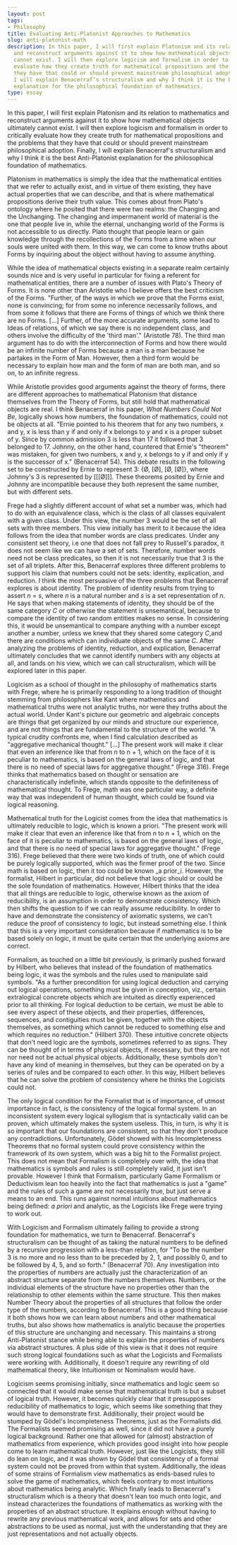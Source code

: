 ```yaml
---
layout: post
tags:
- Philosophy
title: Evaluating Anti-Platonist Approaches to Mathematics
slug: anti-platonist-math
description: In this paper, I will first explain Platonism and its relation to mathematics
  and reconstruct arguments against it to show how mathematical objects ultimately
  cannot exist. I will then explore logicism and formalism in order to critically
  evaluate how they create truth for mathematical propositions and the problems that
  they have that could or should prevent mainstream philosophical adoption. Finally,
  I will explain Benacerraf’s structuralism and why I think it is the best Anti-Platonist
  explanation for the philosophical foundation of mathematics.
type: essay
---
```


In this paper, I will first explain Platonism and its relation to mathematics and reconstruct arguments against it to show how mathematical objects ultimately cannot exist. I will then explore logicism and formalism in order to critically evaluate how they create truth for mathematical propositions and the problems that they have that could or should prevent mainstream philosophical adoption. Finally, I will explain Benacerraf's structuralism and why I think it is the best Anti-Platonist explanation for the philosophical foundation of mathematics.

Platonism in mathematics is simply the idea that the mathematical entities that we refer to actually exist, and in virtue of them existing, they have actual properties that we can describe, and that is where mathematical propositions derive their truth value. This comes about from Plato's ontology where he posited that there were two realms: the Changing and the Unchanging. The changing and impermanent world of material is the one that people live in, while the eternal, unchanging world of the Forms is not accessible to us directly. Plato thought that people learn or gain knowledge through the recollections of the Forms from a time when our souls were united with them. In this way, we can come to know truths about Forms by inquiring about the object without having to assume anything.

While the idea of mathematical objects existing in a separate realm certainly sounds nice and is very useful in particular for fixing a referent for mathematical entities, there are a number of issues with Plato's Theory of Forms. It is none other than Aristotle who I believe offers the best criticism of the Forms. "Further, of the ways in which we prove that the Forms exist, none is convincing; for from some no inference necessarily follows, and from some it follows that there are Forms of things of which we think there are no Forms. [...] Further, of the more accurate arguments, some lead to Ideas of relations, of which we say there is no independent class, and others involve the difficulty of the 'third man'." (Aristotle 78). The third man argument has to do with the interconnection of Forms and how there would be an infinite number of Forms because a man is a man because he partakes in the Form of Man. However, then a third form would be necessary to explain how man and the form of man are both man, and so on, to an infinite regress.

While Aristotle provides good arguments against the theory of forms, there are different approaches to mathematical Platonism that distance themselves from the Theory of Forms, but still hold that mathematical objects are real. I think Benacerraf in his paper, _What Numbers Could Not Be_, logically shows how numbers, the foundation of mathematics, could not be objects at all. "Ernie pointed to his theorem that for any two numbers, x and y, x is less than y if and only if x belongs to y and x is a proper subset of y. Since by common admission 3 is less than 17 it followed that 3 belonged to 17. Johnny, on the other hand, countered that Ernie's "theorem" was mistaken, for given two numbers, x and y, x belongs to y if and only if y is the successor of x." (Benacerraf 54). This debate results in the following set to be constructed by Ernie to represent 3: {Ø, [Ø], [Ø, [Ø]}, where Johnny's 3 is represented by [[[Ø]]]. These theorems posited by Ernie and Johnny are incompatible because they both represent the same number, but with different sets.

Frege had a slightly different account of what set a number was, which had to do with an equivalence class, which is the class of all classes equivalent with a given class. Under this view, the number 3 would be the set of all sets with three members. This view initially has merit to it because the idea follows from the idea that number words are class predicates. Under any consistent set theory, i.e one that does not fall prey to Russell's paradox, it does not seem like we can have a set of sets. Therefore, number words need not be class predicates, so then it is not necessarily true that 3 is the set of all triplets. After this, Benacerraf explores three different problems to support his claim that numbers could not be sets: identity, explication, and reduction. I think the most persuasive of the three problems that Benacerraf explores is about identity. The problem of identity results from trying to assert _n_ = _s_, where _n_ is a natural number and _s_ is a set representation of _n_. He says that when making statements of identity, they should be of the same category _C_ or otherwise the statement is unsemantical, because to compare the identity of two random entities makes no sense. In considering this, it would be unsemantical to compare anything with a number except another a number, unless we knew that they shared some category _C_,and there are conditions which can individuate objects of the same _C_. After analyzing the problems of identity, reduction, and explication, Benacerraf ultimately concludes that we cannot identify numbers with any objects at all, and lands on his view, which we can call structuralism, which will be explored later in this paper.

Logicism as a school of thought in the philosophy of mathematics starts with Frege, where he is primarily responding to a long tradition of thought stemming from philosophers like Kant where mathematics and mathematical truths were not analytic truths, nor were they truths about the actual world. Under Kant's picture our geometric and algebraic concepts are things that get organized by our minds and structure our experience, and are not things that are fundamental to the structure of the world. "A typical crudity confronts me, when I find calculation described as "aggregative mechanical thought." [...] The present work will make it clear that even an inference like that from n to n + 1, which on the face of it is peculiar to mathematics, is based on the general laws of logic, and that there is no need of special laws for aggregative thought." (Frege 316). Frege thinks that mathematics based on thought or sensation are characteristically indefinite, which stands opposite to the definiteness of mathematical thought. To Frege, math was one particular way, a definite way that was independent of human thought, which could be found via logical reasoning.

Mathematical truth for the Logicist comes from the idea that mathematics is ultimately reducible to logic, which is known a priori. "The present work will make it clear that even an inference like that from n to n + 1, which on the face of it is peculiar to mathematics, is based on the general laws of logic, and that there is no need of special laws for aggregative thought." (Frege 316). Frege believed that there were two kinds of truth, one of which could be purely logically supported, which was the firmer proof of the two. Since math is based on logic, then it too could be known _a prior_i. However, the formalist, Hilbert in particular, did not believe that logic should or could be the sole foundation of mathematics. However, Hilbert thinks that the idea that all things are reducible to logic, otherwise known as the axiom of reducibility, is an assumption in order to demonstrate consistency. Which then shifts the question to if we can really assume reducibility. In order to have and demonstrate the consistency of axiomatic systems, we can't reduce the proof of consistency to logic, but instead something else. I think that this is a very important consideration because if mathematics is to be based solely on logic, it must be quite certain that the underlying axioms are correct.

Formalism, as touched on a little bit previously, is primarily pushed forward by Hilbert, who believes that instead of the foundation of mathematics being logic, it was the symbols and the rules used to manipulate said symbols. "As a further precondition for using logical deduction and carrying out logical operations, something must be given in conception, viz., certain extralogical concrete objects which are intuited as directly experienced prior to all thinking. For logical deduction to be certain, we must be able to see every aspect of these objects, and their properties, differences, sequences, and contiguities must be given, together with the objects themselves, as something which cannot be reduced to something else and which requires no reduction." (Hilbert 370). These intuitive concrete objects that don't need logic are the symbols, sometimes referred to as signs. They can be thought of in terms of physical objects, if necessary, but they are not nor need not be actual physical objects. Additionally, these symbols don't have any kind of meaning in themselves, but they can be operated on by a series of rules and be compared to each other. In this way, Hilbert believes that he can solve the problem of consistency where he thinks the Logicists could not.

The only logical condition for the Formalist that is of importance, of utmost importance in fact, is the consistency of the logical formal system. In an inconsistent system every logical syllogism that is syntactically valid can be proven, which ultimately makes the system useless. This, in turn, is why it is so important that our foundations are consistent, so that they don't produce any contradictions. Unfortunately, Gödel showed with his Incompleteness Theorems that no formal system could prove consistency within the framework of its own system, which was a big hit to the Formalist project. This does not mean that Formalism is completely over with, the idea that mathematics is symbols and rules is still completely valid, it just isn't provable. However I think that Formalism, particularly Game Formalism or Deductivism lean too heavily into the fact that mathematics is just a "game" and the rules of such a game are not necessarily true, but just serve a means to an end. This runs against normal intuitions about mathematics being defined: _a priori_ and analytic, as the Logicists like Frege were trying to work out.

With Logicism and Formalism ultimately failing to provide a strong foundation for mathematics, we turn to Benacerraf. Benacerraf's structuralism can be thought of as taking the natural numbers to be defined by a recursive progression with a less-than relation, for "To be the number 3 is no more and no less than to be preceded by 2, 1, and possibly 0, and to be followed by 4, 5, and so forth." (Benacerraf 70). Any investigation into the properties of numbers are actually just the characterization of an abstract structure separate from the numbers themselves. Numbers, or the individual elements of the structure have no properties other than the relationship to other elements within the same structure. This then makes Number Theory about the properties of all structures that follow the order type of the numbers, according to Benacerraf. This is a good thing because it both shows how we can learn about numbers and other mathematical truths, but also shows how mathematics is analytic because the properties of this structure are unchanging and necessary. This maintains a strong Anti-Platonist stance while being able to explain the properties of numbers via abstract structures. A plus side of this view is that it does not require such strong logical foundations such as what the Logicists and Formalists were working with. Additionally, it doesn't require any rewriting of old mathematical theory, like Intuitionism or Nominalism would have.

Logicism seems promising initially, since mathematics and logic seem so connected that it would make sense that mathematical truth is but a subset of logical truth. However, it becomes quickly clear that it presupposes reducibility of mathematics to logic, which seems like something that they would have to demonstrate first. Additionally, their project would be stumped by Gödel's Incompleteness Theorems, just as the Formalists did. The Formalists seemed promising as well, since it did not have a purely logical background. Rather one that allowed for (almost) abstraction of mathematics from experience, which provides good insight into how people come to learn mathematical truth. However, just like the Logicists, they still do lean on logic, and it was shown by Gödel that consistency of a formal system could not be proved from within that system. Additionally, the ideas of some strains of Formalism view mathematics as ends-based rules to solve the game of mathematics, which feels contrary to most intuitions about mathematics being analytic. Which finally leads to Benacerraf's structuralism which is a theory that doesn't lean too much onto logic, and instead characterizes the foundations of mathematics as working with the properties of an abstract structure. It explains enough without having to rewrite any previous mathematical work, and allows for sets and other abstractions to be used as normal, just with the understanding that they are just representations and not actually objects.